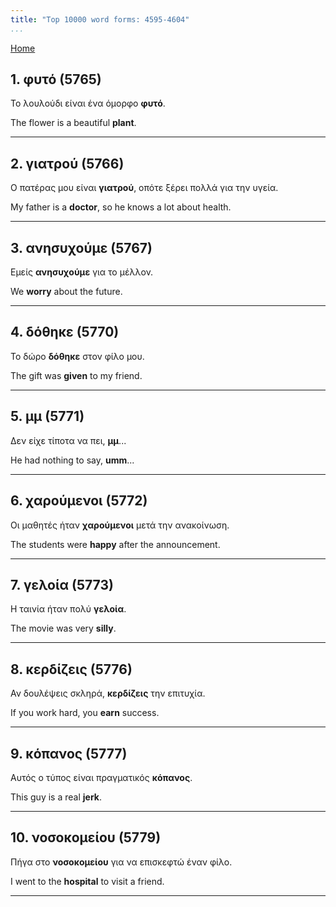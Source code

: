 ```yaml
---
title: "Top 10000 word forms: 4595-4604"
...
```


[Home](./) 

## 1. φυτό (5765)

Το λουλούδι είναι ένα όμορφο **φυτό**.  

The flower is a beautiful **plant**.

---

## 2. γιατρού (5766)

Ο πατέρας μου είναι **γιατρού**, οπότε ξέρει πολλά για την υγεία.

My father is a **doctor**, so he knows a lot about health.

---

## 3. ανησυχούμε (5767)

Εμείς **ανησυχούμε** για το μέλλον.

We **worry** about the future.

---

## 4. δόθηκε (5770)

Το δώρο **δόθηκε** στον φίλο μου.

The gift was **given** to my friend.

---

## 5. μμ (5771)

Δεν είχε τίποτα να πει, **μμ**... 

He had nothing to say, **umm**...

---

## 6. χαρούμενοι (5772)

Οι μαθητές ήταν **χαρούμενοι** μετά την ανακοίνωση.  

The students were **happy** after the announcement.

---

## 7. γελοία (5773)

Η ταινία ήταν πολύ **γελοία**.  

The movie was very **silly**.

---

## 8. κερδίζεις (5776)

Αν δουλέψεις σκληρά, **κερδίζεις** την επιτυχία.  

If you work hard, you **earn** success.

---

## 9. κόπανος (5777)

Αυτός ο τύπος είναι πραγματικός **κόπανος**.

This guy is a real **jerk**.

---

## 10. νοσοκομείου (5779)

Πήγα στο **νοσοκομείου** για να επισκεφτώ έναν φίλο.

I went to the **hospital** to visit a friend.

---

